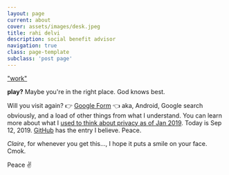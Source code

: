 ```yaml
---
layout: page
current: about
cover: assets/images/desk.jpeg
title: rahi delvi
description: social benefit advisor
navigation: true
class: page-template
subclass: 'post page'
---
```


["work"][1]

**play?** Maybe you're in the right place. God knows best.

Will you visit again? 👉 [Google Form][2] 👈 aka, Android, Google search obviously, and a load of other things from what I understand. You can learn more about what I [used to think about privacy as of Jan 2019][3]. Today is Sep 12, 2019. [GitHub][4] has the entry I believe. Peace.

_Claire_, for whenever you get this..., I hope it puts a smile on your face. Cmok.

Peace ✌



[1]: https://linkedin.com/in/rahidelvi
[2]: https://forms.gle/1kiATpYrf1tgAyz88
[3]: https://www.socialprofit.us/privacy
[4]: https://github.com/rahidelvi
